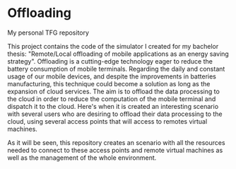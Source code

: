 # Offloading
My personal TFG repository

This project contains the code of the simulator I created for my bachelor thesis: "Remote/Local offloading of mobile applications as an energy saving strategy". Offloading is a cutting-edge technology eager to reduce the battery consumption of mobile terminals. Regarding the daily and constant usage of our mobile devices, and despite the improvements in batteries manufacturing, this technique could become a solution as long as the expansion of cloud services. The aim is to offload the data processing to the cloud in order to reduce the computation of the mobile terminal and dispatch it to the cloud. Here's when it is created an interesting scenario with several users who are desiring to offload their data processing to the cloud, using several access points that will access to remotes virtual machines.

As it will be seen, this repository creates an scenario with all the resources needed to connect to these access points and remote virtual machines as well as the management of the whole environment.
